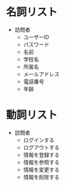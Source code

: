 # 名詞リスト
- 訪問者
    - ユーザーID
    - パスワード
    - 名前
    - 学校名
    - 所属名
    - メールアドレス
    - 電話番号
    - 年齢

# 動詞リスト
- 訪問者
    - ログインする
    - ログアウトする
    - 情報を登録する
    - 情報を参照する
    - 情報を変更する
    - 情報を削除する